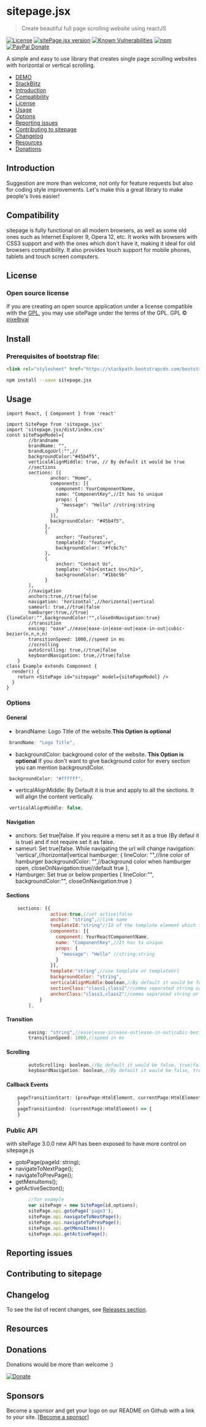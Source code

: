 # sitepage.jsx

> Create beautiful full page scrolling website using reactJS

[![License](https://img.shields.io/badge/License-GPL-blue.svg)](https://www.gnu.org/licenses/gpl-3.0.en.html)
[![sitePage.jsx version](https://img.shields.io/npm/v/sitepage.jsx/latest)](https://www.npmjs.com/package/sitepage.js)
[![Known Vulnerabilities](https://snyk.io/test/github/pixelbyaj/sitePage.jsx/badge.svg?targetFile=package.json)](https://snyk.io/test/github/pixelbyaj/sitePage.jsx?targetFile=package.json)
[![npm](https://img.shields.io/npm/dt/sitepage.jsx.svg)](https://www.npmjs.com/package/sitepage.jsx)
[![PayPal Donate](https://img.shields.io/badge/donate-PayPal.me-ff69b4.svg)](https://www.paypal.me/pixelbyaj)

A simple and easy to use library that creates single page scrolling websites with horizontal or vertical scrolling.
- [DEMO](https://www.pixelbyaj.com/sitepage/)
- [StackBlitz](https://stackblitz.com/edit/sitepagejsx)
- [Introduction](https://github.com/pixelbyaj/sitepage.jsx#introduction)
- [Compatibility](https://github.com/pixelbyaj/sitepage.jsx#compatibility)
- [License](https://github.com/pixelbyaj/sitepage.jsx#license)
- [Usage](https://github.com/pixelbyaj/sitepage.jsx#usage)
- [Options](https://github.com/pixelbyaj/sitepage.jsx#options)
- [Reporting issues](https://github.com/pixelbyaj/sitepage.jsx#reporting-issues)
- [Contributing to sitepage](https://github.com/pixelbyaj/sitepage.jsx#contributing-to-sitepagejs)
- [Changelog](https://github.com/pixelbyaj/sitepage.jsx#changelog)
- [Resources](https://github.com/pixelbyaj/sitepage.jsx#resources)
- [Donations](https://github.com/pixelbyaj/sitepage.jsx#donations)

## Introduction
Suggestion are more than welcome, not only for feature requests but also for coding style improvements.
Let's make this a great library to make people's lives easier!

## Compatibility
sitepage is fully functional on all modern browsers, as well as some old ones such as Internet Explorer 9, Opera 12, etc.
It works with browsers with CSS3 support and with the ones which don't have it, making it ideal for old browsers compatibility.
It also provides touch support for mobile phones, tablets and touch screen computers.

## License

### Open source license
If you are creating an open source application under a license compatible with the [GPL](https://www.gnu.org/licenses/gpl-3.0.en.html), you may use sitePage under the terms of the GPL.
GPL © [pixelbyaj](https://github.com/pixelbyaj)
## Install
### Prerequisites of bootstrap file:

```html
<link rel="stylesheet" href="https://stackpath.bootstrapcdn.com/bootstrap/4.4.1/css/bootstrap.min.css" integrity="sha384-Vkoo8x4CGsO3+Hhxv8T/Q5PaXtkKtu6ug5TOeNV6gBiFeWPGFN9MuhOf23Q9Ifjh" crossorigin="anonymous">
```

```bash
npm install --save sitepage.jsx
```

## Usage

```tsx
import React, { Component } from 'react'

import SitePage from 'sitepage.jsx'
import 'sitepage.jsx/dist/index.css'
const sitePageModel={
        //brandname
        brandName: "",
        brandLogoUrl:"",//
        backgroundColor:"#45b4f5",
        verticalAlignMiddle: true, // By default it would be true
        //sections
        sections: [{
                anchor: "Home",
                components: [{
                  component: YourComponentName,
                  name: "ComponentKey",//It has to unique
                  props: {
                    "message": "Hello" //string:string
                  }
                }],
                backgroundColor: "#45b4f5",
              },
              {
                  anchor: "Features",
                  templateId: "feature",
                  backgroundColor: "#fc6c7c"
              },
              {
                  anchor: "Contact Us",
                  template: "<h1>Contact Us</h1>",
                  backgroundColor: "#1bbc9b"
              }
        ],
        //navigation
	    anchors:true,//true|false
        navigation: 'horizontal',//horizontal|vertical
        sameurl: true,//true|false
        hamburger:true,//true|{lineColor:"",backgroundColor:"",closeOnNavigation:true}
        //transition
        easing: "ease",//ease|ease-in|ease-out|ease-in-out|cubic-bezier(n,n,n,n)
        transitionSpeed: 1000,//speed in ms
        //scrolling
        autoScrolling: true,//true|false
        keyboardNavigation: true,//true|false
    }
class Example extends Component {
  render() {
    return <SitePage id="sitepage" model={sitePageModel} />
  }
}
```

### Options
#### General

* brandName: Logo Title of the website.**This Option is optional**
```javascript
 brandName: "Logo Title",
```
* backgroundColor: background color of the website. **This Option is optional** If you don't want to give background color for every section you can mention backgroundColor.
```javascript
 backgroundColor: "#ffffff",
```
* verticalAlignMiddle: By Default it is true and apply to all the sections. It will align the content vertically.
```javascript
 verticalAlignMiddle: false,
```
#### Navigation
* anchors: Set true|false. If you require a menu set it as a true (By defaul it is true) and if not require set it as false.
* sameurl: Set true|false. While navigating the url will change
        navigation: 'vertical',//horizontal|vertical
        hamburger: {
            lineColor: "",//line color of hamburger
            backgroundColor: "",//background color when hamburger open,
            closeOnNavigation:true//default true
        },
* Hamburger: Set true or below properties
    {
        lineColor:"",
        backgroundColor:"",
        closeOnNavigation:true
    }
#### Sections
```javascript
    sections: [{
                active:true,//set active|false
                anchor: "string",//link name
                templateId:"string"//Id of the template element which to be render
                components: [{
                  component: YourReactComponentName,
                  name: "ComponentKey",//It has to unique
                  props: {
                    "message": "Hello" //string:string
                  }
                }],
                template:"string",//use template or templateUrl
                backgroundColor: "string",
                verticalAlignMiddle:boolean,//By default it would be false, true|false
                sectionClass:"class1,class2"//comma separated string or string array class to be apply on sections
                anchorClass:"class1,class2"//comma separated string or string array class to be apply on sections
            }
        ],
```
#### Transition
```javascript
        easing: "string",//ease|ease-in|ease-out|ease-in-out|cubic-bezier(n,n,n,n)
        transitionSpeed: 1000,//speed in ms
```
#### Scrolling
```javascript
        autoScrolling: boolean,//By default it would be false, true|false
        keyboardNavigation: boolean,//By default it would be false, true|false
```
#### Callback Events
```javascript
    pageTransitionStart: (prevPage:HtmlElement, currentPage:HtmlElement) => {
    }
    pageTransitionEnd: (currentPage:HtmlElement) => {
    }
```
### Public API
with sitePage 3.0.0 new API has been exposed to have more control on sitepage.js
* gotoPage(pageId: string);
* navigateToNextPage();
* navigateToPrevPage();
* getMenuItems();
* getActiveSection();
```javascript
        //for example
        var sitePage = new SitePage(id,options);
        sitePage.api.gotoPage('page3');
        sitePage.api.navigateToNextPage();
        sitePage.api.navigateToPrevPage();
        sitePage.api.getMenuItems();
        sitePage.api.getActivePage();
```
## Reporting issues
## Contributing to sitepage
## Changelog
To see the list of recent changes, see [Releases section](https://github.com/pixelbyaj/sitePage/releases).
## Resources
## Donations
Donations would be more than welcome :)

[![Donate](https://www.paypalobjects.com/en_US/GB/i/btn/btn_donateCC_LG.gif)](https://www.paypal.me/pixelbyaj)
## Sponsors
Become a sponsor and get your logo on our README on Github with a link to your site. [[Become a sponsor](https://pixelbyaj.github.io/#contact)]


